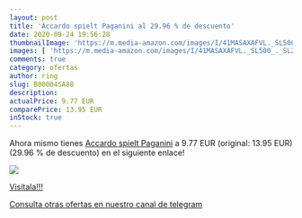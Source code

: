 ```yaml
---
layout: post
title: 'Accardo spielt Paganini al 29.96 % de descuento'
date: 2020-09-24 19:56:28
thumbnailImage: 'https://m.media-amazon.com/images/I/41MASAXAFVL._SL500_._SL200_.jpg'
images: [ 'https://m.media-amazon.com/images/I/41MASAXAFVL._SL500_._SL200_.jpg' ]
comments: true
category: ofertas
author: ring
slug: B00004SA88
description:
actualPrice: 9.77 EUR
comparePrice: 13.95 EUR
inStock: true
---
```


Ahora mismo tienes [Accardo spielt Paganini](https://www.amazon.com/dp/B00004SA88/?tag=redken08-20) a 9.77 EUR (original: 13.95 EUR) (29.96 %  de descuento) en el siguiente enlace!

[![](https://m.media-amazon.com/images/I/41MASAXAFVL._SL500_._SL200_.jpg)](https://www.amazon.com/dp/B00004SA88/?tag=redken08-20)

[Visítala!!!](https://www.amazon.com/dp/B00004SA88/?tag=redken08-20)

[Consulta otras ofertas en nuestro canal de telegram](https://t.me/s/ofertas25)
